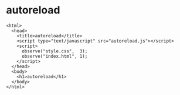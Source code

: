 # autoreload

    <html>
      <head>
        <title>autoreload</title>
        <script type="text/javascript" src="autoreload.js"></script>
        <script>
          observe("style.css",  3);
          observe("index.html", 1);
        </script>
      </head>
      <body>
        <h1>autoreload</h1>
      </body>
    </html>
